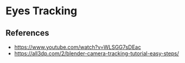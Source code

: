 # Eyes Tracking

## References

 * https://www.youtube.com/watch?v=WLSGG7sDEac
 * https://all3dp.com/2/blender-camera-tracking-tutorial-easy-steps/
